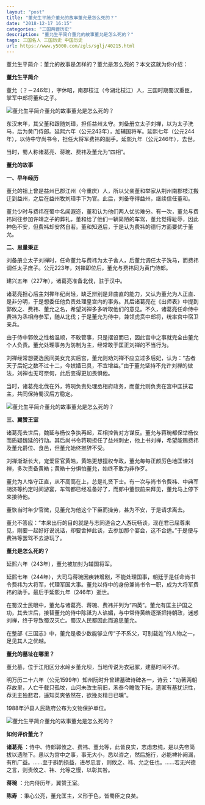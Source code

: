 ```yaml
---
layout: "post"
title: "董允生平简介董允的故事董允是怎么死的？"
date: "2018-12-17 16:15"
categories: "三国两晋历史"
description: "董允生平简介董允的故事董允是怎么死的？"
tags: 三国名人 三国历史 中国历史
url: https://www.y5000.com/zgls/sglj/40215.html
---
```






董允生平简介：董允的故事是怎样的？董允是怎么死的？本文这就为你介绍：

 **董允生平简介**

董允（？－246年），字休昭，南郡枝江（今湖北枝江）人，三国时期蜀汉重臣，掌军中郎将董和之子。

![董允生平简介董允的故事董允是怎么死的？](https://img.y5000.com/uploads/allimg/190116/e4a230396782a8f9c661be2b9ec9c47e.jpg)

东汉末年，其父董和跟随刘璋，担任益州太守。刘备册立太子刘禅，以为太子洗马，后为黄门侍郎。延熙六年（公元243年），加辅国将军。延熙七年（公元244年），以侍中守尚书令，担任大将军费祎的副手。延熙九年（公元246年），去世。

当时，蜀人称诸葛亮、蒋琬、费祎及董允为“四相”。

 **董允的故事**

 **一、早年经历**

董允的祖上曾是益州巴郡江州（今重庆）人，所以父亲董和举家从荆州南郡枝江搬迁到益州，之后在益州牧刘璋手下为官。此后，刘备夺得益州，继续信任董和。

董允少时与费祎在蜀中名闻遐迩，董和认为他们两人优劣难分。有一次，董允与费祎同往参加许靖之子的葬礼，董和给了他们一辆简陋的车驾，董允觉得耻辱，因此神色不安，但费祎却安然自若。董和知道后，于是认为费祎的德行方面要优于董允。

 **二、思量秉正**

刘备册立太子刘禅时，任命董允与费祎为太子舍人，后董允调任太子洗马，而费祎调任太子庶子。公元223年，刘禅即位后，董允与费祎同为黄门侍郎。

建兴五年（227年），诸葛亮准备北伐，驻于汉中。

诸葛亮担心后主刘禅年纪尚轻，缺乏辨别是非曲直的能力，又认为董允为人正直、是非分明，于是想委任他负责处理皇宫内的事务。其后诸葛亮在《出师表》中提到郭攸之、费祎、董允之名，希望刘禅多多听取他们的意见。不久，诸葛亮任命侍中费祎为丞相府参军，随从北伐；于是董允为侍中，兼领虎贲中郎将，统率宫中宿卫亲兵。

由于侍中郭攸之性格温顺，不敢管事，只是摆设而已，因此宫中之事就完全由董允个人负责。董允处理事务为防制为主，经常敢于匡正刘禅的不当行为。

刘禅经常想要选民间美女充实后宫，董允则劝刘禅不应立过多后妃，认为：“古者天子后妃之数不过十二，今嫔嫱已具，不宜增益。”由于董允坚持不允许刘禅的做法，刘禅也无可奈何，此后变得更加畏惧他。

当时，诸葛亮北伐在外，蒋琬负责处理丞相府政务，而董允则负责在宫中匡扶君主，共同保持蜀汉后方稳定。

![董允生平简介董允的故事董允是怎么死的？](https://img.y5000.com/uploads/allimg/190116/8d8a9ce12219243af8b7a20c5d2df564.jpg)

 **三、翼赞王室**

诸葛亮去世后，魏延与杨仪争执再起，互相控告对方谋反。董允与蒋琬都保举杨仪而质疑魏延的行动。其后尚书令蒋琬担任了益州刺史，他上书刘禅，希望能赐费祎及董允爵位、食邑，但董允始终推辞不受。

刘禅渐渐长大，宠爱宦官黄皓，黄皓更想擅权专政，董允每每正颜厉色地匡谏刘禅，多次责备黄皓；黄皓十分惧怕董允，始终不敢为非作歹。

董允为人恪守正直，从不高高在上，总是礼贤下士。有一次与尚书令费祎、中典军胡济等约定时间游宴，车驾都已经准备好了，而郎中董恢前来拜见，董允马上停下来接待他。

董恢当时年少官微，见董允为他这个下臣而操劳，甚为不安，于是请求离去。

董允不答应：“本来出行的目的就是与志同道合之人游玩畅谈，现在君已屈尊来见，刚要一起好好说说话，却要舍掉此谈，去参加那个宴会，这不合适。”于是便与费祎等罢驾不去游玩了。

 **董允是怎么死的？**

延熙六年（243年），董允被加封为辅国将军。

延熙七年（244年），大司马蒋琬因疾转增剧，不能处理国事，朝廷于是任命尚书令费祎为大将军，代理军国大事。董允以侍中的身份兼尚书令一职，成为大将军费祎的助手。最后于延熙九年（246年）逝世。

在蜀汉士民眼中，董允与诸葛亮、蒋琬、费祎并列为“四英”。董允有匡主护国之功，其去世后，接替董允的侍中陈祗为人谄媚，与中常侍黄皓逐渐把持朝政，迷惑刘禅，终于导致蜀汉灭亡。蜀汉人民都因此而追思董允。

在整部《三国志》中，董允是极少数能够立传“子不系父，可别载姓”的人物之一，足见其人之优越。

 **董允的墓址在哪里？**

董允墓，位于江阳区分水岭乡董允坝，当地传说为衣冠冢，建墓时间不详。

明万历二十六年（公元1599年）知州阮时升曾建墓碑诗碑各一，诗云："功著两朝存故里，人亡千载只孤坟，山河未改生前旧，禾泰今瞻陇下耘，遗冢有基犹识性，荐无主独悲君，遥知英爽依然在，欲挽炎精日已曛"。

1988年泸县人民政府公布为文物保护单位。

![董允生平简介董允的故事董允是怎么死的？](https://img.y5000.com/uploads/allimg/190116/87eeed95d5e5cb8ba5603c5128f51921.jpg)

 **如何评价董允？**

 **诸葛亮**
：侍中、侍郎郭攸之、费祎、董允等，此皆良实，志虑忠纯，是以先帝简拔以遗陛下。愚以为宫中之事，事无大小，悉以咨之，然后施行，必能裨补阙漏，有所广益。……至于斟酌损益，进尽忠言，则攸之、祎、允之任也。……若无兴德之言，则责攸之、祎、允等之慢，以彰其咎。

 **蒋琬** ：允内侍历年，翼赞王室。

 **陈寿** ：秉心公亮，董允匡主，义形于色，皆蜀臣之良矣。
